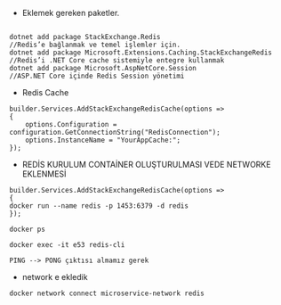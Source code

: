 * Eklemek gereken paketler.
 ```razor 
  
dotnet add package StackExchange.Redis                                 //Redis’e bağlanmak ve temel işlemler için.   
dotnet add package Microsoft.Extensions.Caching.StackExchangeRedis    //Redis’i .NET Core cache sistemiyle entegre kullanmak
dotnet add package Microsoft.AspNetCore.Session                      //ASP.NET Core içinde Redis Session yönetimi
```

* Redis Cache 

```razor
builder.Services.AddStackExchangeRedisCache(options =>
{
    options.Configuration = configuration.GetConnectionString("RedisConnection");
    options.InstanceName = "YourAppCache:";
});
```


* REDİS KURULUM CONTAİNER OLUŞTURULMASI VEDE NETWORKE EKLENMESİ

```razor
builder.Services.AddStackExchangeRedisCache(options =>
{
docker run --name redis -p 1453:6379 -d redis
});
```
```razor
docker ps

docker exec -it e53 redis-cli

PING --> PONG çıktısı almamız gerek

```
* network e ekledik
```razor
docker network connect microservice-network redis
```
